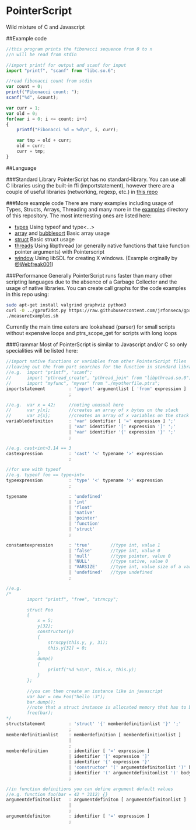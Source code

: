 # PointerScript
Wild mixture of C and Javascript

##Example code
```javascript
//this program prints the fibonacci sequence from 0 to n
//n will be read from stdin

//import printf for output and scanf for input
import "printf", "scanf" from "libc.so.6";

//read fibonacci count from stdin
var count = 0;
printf("Fibonacci count: ");
scanf("%d", &count);

var curr = 1;
var old = 0;
for(var i = 0; i <= count; i++)
{
	printf("Fibonacci %d = %d\n", i, curr);

	var tmp = old + curr;
	old = curr;
	curr = tmp;
}
```

##Language

###Standard Library
PointerScript has no standard-library. You can use all C libraries using the built-in ffi (importstatement),
however there are a couple of useful libraries (networking, regexp, etc.) in [this repo](https://github.com/M4GNV5/PtrsStuff)

###More example code
There are many examples including usage of Types, Structs, Arrays, Threading and many more in the [examples](examples/) directory of this repository. The most interresting ones are listed here:

- [types](examples/types.ptrs) Using typeof and type<...>
- [array](examples/array.ptrs) and [bubblesort](examples/bubblesort.ptrs) Basic array usage
- [struct](examples/struct.ptrs) Basic struct usage
- [threads](examples/threads.ptrs) Using libpthread (or generally native functions that take function pointer arguments) with Pointerscript
- [window](examples/window.ptrs) Using libSDL for creating X windows. (Example orginally by [@Webfreak001](https://github.com/WebFreak001))

###Performance
Generally PointerScript runs faster than many other scripting languages due to the absence of a Garbage Collector and the usage of native libraries.
You can create call graphs for the code examples in this repo using:
```bash
sudo apt-get install valgrind graphviz python3
curl -O ../gprof2dot.py https://raw.githubusercontent.com/jrfonseca/gprof2dot/master/gprof2dot.py
./measureExamples.sh
```
Currently the main time eaters are lookahead (parser) for small scripts without expensive loops and ptrs_scope_get for scripts with long loops

###Grammar
Most of PointerScript is similar to Javascript and/or C so only specialities will be listed here:
```javascript
//import native functions or variables from other PointerScript files
//leaving out the from part searches for the function in standard library
//e.g. 	import "printf", "scanf";
//		import "pthread_create", "pthread_join" from "libpthread.so.0";
//		import "myfunc", "myvar" from "./myotherfile.ptrs";
importstatement 		: 'import' argumentlist [ 'from' expression ] ';'
						;

//e.g.	var x = 42;		//noting unusual here
//		var y[x];		//creates an array of x bytes on the stack
//		var z{x};		//creates an array of x variables on the stack
variabledefinition		: 'var' identifier [ '=' expression ] ';'
						| 'var' identifier '[' expression ']' ';'
						| 'var' identifier '{' expression '}' ';'
						;

//e.g. cast<int>3.14 == 3
castexpression			: 'cast' '<' typename '>' expression
						;

//for use with typeof
//e.g. typeof foo == type<int>
typeexpression			: 'type' '<' typename '>' expression
						;

typename				: 'undefined'
						| 'int'
						| 'float'
						| 'native'
						| 'pointer'
						| 'function'
						| 'struct'
						;

constantexpression		: 'true' 		//type int, value 1
						| 'false'		//type int, value 0
						| 'null'		//type pointer, value 0
						| 'NULL'		//type native, value 0
						| 'VARSIZE'		//type int, value size of a variable (currently 24)
						| 'undefined'	//type undefined
						;

//e.g.
/*
		import "printf", "free", "strncpy";

		struct Foo
		{
			x = 5;
			y[32];
			constructor(y)
			{
				strncpy(this.y, y, 31);
				this.y[32] = 0;
			}
			dump()
			{
				printf("%d %s\n", this.x, this.y);
			}
		};

		//you can then create an instance like in javascript
		var bar = new Foo("hello :3");
		bar.dump();
		//note that a struct instance is allocated memory that has to be free'd
		free(bar);
*/
structstatement			: 'struct' '{' memberdefinitionlist '}' ';'
						;
memberdefinitionlist	: memberdefinition [ memberdefinitionlist ]
						|
						;
memberdefinition		: identifier [ '=' expression ]
						| identifier '[' expression ']'
						| identifier '{' expression '}'
						| 'constructor' '(' argumentdefinitonlist ')' body
						| identifier '(' argumentdefinitonlist ')' body
						;

//in function definitions you can define argument default values
//e.g. function foo(bar = 42 * 3112) {}
argumentdefinitonlist	: argumentdefiniton [ argumentdefinitonlist ]
						|
						;
argumentdefiniton		: identifier [ '=' expression ]
						;

```
